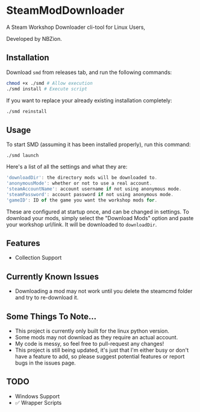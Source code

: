 # SteamModDownloader
A Steam Workshop Downloader cli-tool for Linux Users,
 
Developed by NBZion.

## Installation
Download `smd` from releases tab, and run the following commands:
```bash
chmod +x ./smd # Allow execution
./smd install # Execute script
```
If you want to replace your already existing installation completely:
```bash
./smd reinstall
```

## Usage
To start SMD (assuming it has been installed properly), run this command:
```
./smd launch
```
Here's a list of all the settings and what they are:
```js
'downloadDir': the directory mods will be downloaded to.
'anonymousMode': whether or not to use a real account.
'steamAccountName': account username if not using anonymous mode.
'steamPassword': account password if not using anonymous mode.
'gameID': ID of the game you want the workshop mods for.
```
These are configured at startup once, and can be changed in settings.
To download your mods, simply select the "Download Mods" option and
paste your workshop url/link. It will be downloaded to `downloadDir`.

## Features
- Collection Support
 
## Currently Known Issues
- Downloading a mod may not work until you delete the steamcmd folder and try to re-download it.

## Some Things To Note...
- This project is currently only built for the linux python version.
- Some mods may not download as they require an actual account.
- My code is messy, so feel free to pull-request any changes!
- This project is still being updated, it's just that I'm either busy or don't have a feature to add, so please suggest potential features or report bugs in the issues page.

## TODO
- Windows Support
-  ✅ Wrapper Scripts 


